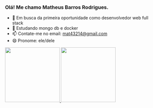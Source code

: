 ### Olá! Me chamo Matheus Barros Rodrigues.

- 🔭 Em busca da primeira oportunidade como desenvolvedor web full stack
- 🌱 Estudando mongo db e docker
- 📫 Contate-me no email: mat43214@gmail.com 
- 😄 Pronome: ele/dele

<div>
  <a href="https://github.com/M12gthb">
  <img height="180em" src="https://github-readme-stats.vercel.app/api?username=M12gthb&show_icons=true&theme=radical&include_all_commits=true"/>
  <img height="180em" src="https://github-readme-stats.vercel.app/api/top-langs/?username=M12gthb&layout=compact&langs_count=16&theme=radical"/>
</div>

